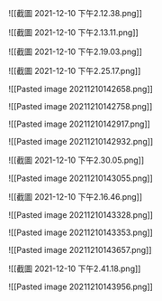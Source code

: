 
![[截圖 2021-12-10 下午2.12.38.png]]

![[截圖 2021-12-10 下午2.13.11.png]]

![[截圖 2021-12-10 下午2.19.03.png]]

![[截圖 2021-12-10 下午2.25.17.png]]

![[Pasted image 20211210142658.png]]

![[Pasted image 20211210142758.png]]

![[Pasted image 20211210142917.png]]

![[Pasted image 20211210142932.png]]

![[截圖 2021-12-10 下午2.30.05.png]]

![[Pasted image 20211210143055.png]]

![[截圖 2021-12-10 下午2.16.46.png]]

![[Pasted image 20211210143328.png]]

![[Pasted image 20211210143353.png]]

![[Pasted image 20211210143657.png]]

![[截圖 2021-12-10 下午2.41.18.png]]

![[Pasted image 20211210143956.png]]